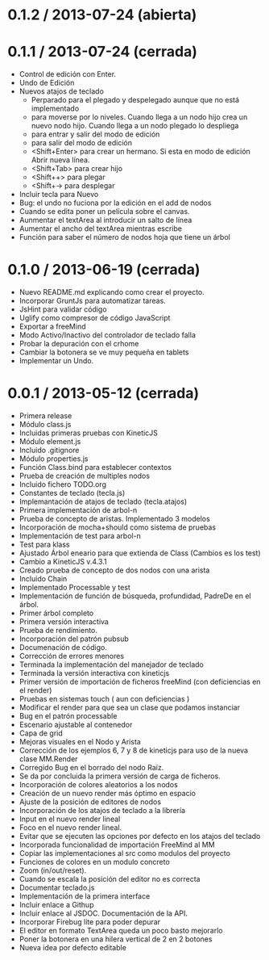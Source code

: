 0.1.2 / 2013-07-24 (abierta)
============================


0.1.1 / 2013-07-24 (cerrada)
============================
  * Control de edición con Enter. 
  * Undo de Edición
  * Nuevos atajos de teclado
    - Perparado para el plegado y despelegado aunque que no está implementado
    - <Tab> para moverse por lo niveles. Cuando llega a un nodo hijo crea un nuevo nodo hijo. Cuando llega a un nodo plegado lo despliega
    - <Enter> para entrar y salir del modo de edición
    - <Escape> para salir del modo de edición
    - <Shift+Enter> para crear un hermano. Si esta en modo de edición Abrir nueva línea.
    - <Shift+Tab> para crear hijo
    - <Shift++> para plegar
    - <Shift+-> para desplegar
  * Incluir tecla para Nuevo
  * Bug: el undo no fuciona por la edición en el add de nodos
  * Cuando se edita poner un película sobre el canvas.
  * Aunmentar el textArea al introducir un salto de línea 
  * Aumentar el ancho del textArea mientras escribe
  * Función para saber el número de nodos hoja que tiene un árbol


0.1.0 / 2013-06-19 (cerrada)
============================
  * Nuevo README.md explicando como crear el proyecto.
  * Incorporar GruntJs para automatizar tareas.
  * JsHint para validar código
  * Uglify como compresor de código JavaScript
  * Exportar a freeMind
  * Modo Activo/Inactivo del controlador de teclado falla
  * Probar la depuración con el crhome 
  * Cambiar la botonera se ve muy pequeña en tablets
  * Implementar un Undo.


0.0.1 / 2013-05-12 (cerrada)
============================

  * Primera release
  * Módulo class.js 
  * Incluidas primeras pruebas con KineticJS
  * Módulo element.js
  * Incluido .gitignore
  * Módulo properties.js
  * Función Class.bind para establecer contextos
  * Prueba de creación de multiples nodos
  * Incluido fichero TODO.org
  * Constantes de teclado (tecla.js)
  * Implemantación de atajos de teclado (tecla.atajos) 
  * Primera implementación de arbol-n
  * Prueba de concepto de aristas. Implementado 3 modelos
  * Incorporación de mocha+should como sistema de pruebas
  * Implementación de test para arbol-n
  * Test para klass
  * Ajustado Árbol eneario para que extienda de Class (Cambios es los test)
  * Cambio a KineticJS v.4.3.1 
  * Creado prueba de concepto de dos nodos con una arista
  * Incluido Chain
  * Implementado Processable y test
  * Implementación de función de búsqueda, profundidad, PadreDe en el árbol.
  * Primer árbol completo
  * Primera versión interactiva
  * Prueba de rendimiento.
  * Incorporación del patrón pubsub
  * Documenación de código.
  * Corrección de errores menores
  * Terminada la implementación del manejador de teclado
  * Terminada la versión interactiva con kineticjs
  * Primer versión de importación de ficheros freeMind (con deficiencias en el render)
  * Pruebas en sistemas touch ( aun con deficiencias )
  * Modificar el render para que sea un clase que podamos instanciar
  * Bug en el patrón processable
  * Escenario ajustable al contenedor
  * Capa de grid
  * Mejoras visuales en el Nodo y Arista
  * Corrección de los ejemplos 6, 7 y 8 de kineticjs para uso de la nueva clase MM.Render
  * Corregido Bug en el borrado del nodo Raíz.
  * Se da por concluida la primera versión de carga de ficheros. 
  * Incorporación de colores aleatorios a los nodos
  * Creación de un nuevo render más óptimo en espacio
  * Ajuste de la posición de editores de nodos
  * Incorporación de los atajos de teclado a la librería
  * Input en el nuevo render lineal
  * Foco en el nuevo render lineal.
  * Evitar que se ejecuten las opciones por defecto en los atajos del teclado
  * Incorporada funcionalidad de importación FreeMind al MM
  * Copiar las implementaciones al src como modulos del proyecto
  * Funciones de colores en un modulo concreto
  * Zoom (in/out/reset).
  * Cuando se escala la posición del editor no es correcta
  * Documentar teclado.js
  * Implementación de la primera interface
  * Incluir enlace a Githup
  * Incluir enlace al JSDOC. Documentación de la API.
  * Incorporar Firebug lite para poder depurar 
  * El editor en formato TextArea queda un poco basto mejorarlo
  * Poner la botonera en una hilera vertical de 2 en 2 botones
  * Nueva idea por defecto editable






